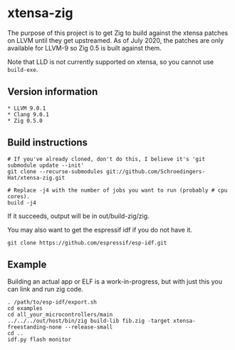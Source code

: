 # xtensa-zig

The purpose of this project is to get Zig to build against the xtensa patches on LLVM until they get upstreamed.
As of July 2020, the patches are only available for LLVM-9 so Zig 0.5 is built against them.

Note that LLD is not currently supported on xtensa, so you cannot use `build-exe`.

## Version information

    * LLVM 9.0.1
    * Clang 9.0.1
    * Zig 0.5.0

## Build instructions

```
# If you've already cloned, don't do this, I believe it's 'git submodule update --init'
git clone --recurse-submodules git://github.com/Schroedingers-Hat/xtensa-zig.git

# Replace -j4 with the number of jobs you want to run (probably # cpu cores).
build -j4
```

If it succeeds, output will be in out/build-zig/zig.

You may also want to get the espressif idf if you do not have it.

```
git clone https://github.com/espressif/esp-idf.git
```

## Example

Building an actual app or ELF is a work-in-progress, but with just this you can link and run zig code.

```
. /path/to/esp-idf/export.sh
cd examples
cd all_your_microcontrollers/main
../../../out/host/bin/zig build-lib fib.zig -target xtensa-freestanding-none --release-small
cd ..
idf.py flash monitor
```
